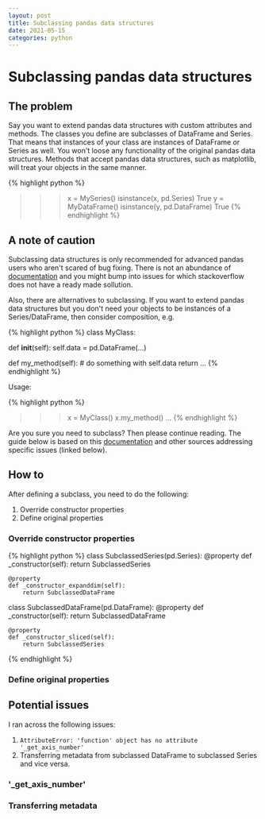 ```yaml
---
layout: post
title: Subclassing pandas data structures
date: 2021-05-15
categories: python
---
```


# Subclassing pandas data structures

## The problem

Say you want to extend pandas data structures with custom attributes and methods. The classes you define are subclasses of DataFrame and Series. That means that instances of your class are instances of DataFrame or Series as well. You won't loose any functionality of the original pandas data structures. Methods that accept pandas data structures, such as matplotlib, will treat your objects in the same manner.

{% highlight python %}
>>> x = MySeries()
>>> isinstance(x, pd.Series)
True
>>> y = MyDataFrame()
>>> isinstance(y, pd.DataFrame)
True
{% endhighlight %}


## A note of caution

Subclassing data structures is only recommended for advanced pandas users who aren't scared of bug fixing. There is not an abundance of [documentation](https://pandas.pydata.org/pandas-docs/stable/development/extending.html#subclassing-pandas-data-structures) and you might bump into issues for which stackoverflow does not have a ready made sollution.

Also, there are alternatives to subclassing. If you want to extend pandas data structures but you don't need your objects to be instances of a Series/DataFrame, then consider composition, e.g.

{% highlight python %}
class MyClass:

  def __init__(self):
    self.data = pd.DataFrame(...)

  def my_method(self):
    # do something with self.data
    return ...
{% endhighlight %}

Usage:

{% highlight python %}
>>> x = MyClass()
>>> x.my_method()
...
{% endhighlight %}

Are you sure you need to subclass? Then please continue reading. The guide below is based on this [documentation](https://pandas.pydata.org/pandas-docs/stable/development/extending.html#subclassing-pandas-data-structures) and other sources addressing specific issues (linked below).

## How to

After defining a subclass, you need to do the following:
1. Override constructor properties
2. Define original properties

### Override constructor properties

{% highlight python %}
class SubclassedSeries(pd.Series):
    @property
    def _constructor(self):
        return SubclassedSeries

    @property
    def _constructor_expanddim(self):
        return SubclassedDataFrame


class SubclassedDataFrame(pd.DataFrame):
    @property
    def _constructor(self):
        return SubclassedDataFrame

    @property
    def _constructor_sliced(self):
        return SubclassedSeries
{% endhighlight %}

### Define original properties

## Potential issues

I ran across the following issues:
1. `AttributeError: 'function' object has no attribute '_get_axis_number'`
2. Transferring metadata from subclassed DataFrame to subclassed Series and vice versa.

###  '_get_axis_number'

### Transferring metadata
